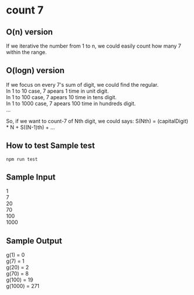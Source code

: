 # count 7

## O(n) version
If we iterative the number from 1 to n, we could easily count how many 7 within the range.

## O(logn) version
If we focus on every 7's sum of digit, we could find the regular.  
In 1 to 10 case, 7 apears 1 time in unit digit.  
In 1 to 100 case, 7 apears 10 time in tens digit.  
In 1 to 1000 case, 7 apears 100 time in hundreds digit.  
...

So, if we want to count-7 of Nth digit, we could says:
S(Nth) = (capitalDigit) * N + S((N-1)th) + ...


## How to test Sample test
```
npm run test
```

## Sample Input
1  
7  
20  
70  
100  
1000  

## Sample Output
g(1) = 0  
g(7) = 1  
g(20) = 2  
g(70) = 8  
g(100) = 19  
g(1000) = 271  
